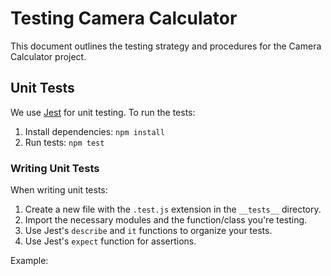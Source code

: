 # Testing Camera Calculator

This document outlines the testing strategy and procedures for the Camera Calculator project.

## Unit Tests

We use [Jest](https://jestjs.io/) for unit testing. To run the tests:

1. Install dependencies: `npm install`
2. Run tests: `npm test`

### Writing Unit Tests

When writing unit tests:

1. Create a new file with the `.test.js` extension in the `__tests__` directory.
2. Import the necessary modules and the function/class you're testing.
3. Use Jest's `describe` and `it` functions to organize your tests.
4. Use Jest's `expect` function for assertions.

Example:
